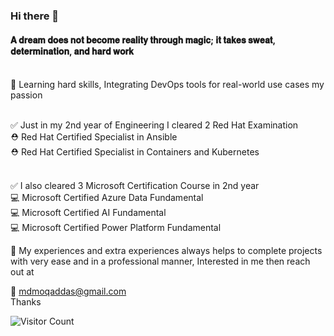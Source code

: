 ### Hi there 👋


#### 𝐀 𝐝𝐫𝐞𝐚𝐦 𝐝𝐨𝐞𝐬 𝐧𝐨𝐭 𝐛𝐞𝐜𝐨𝐦𝐞 𝐫𝐞𝐚𝐥𝐢𝐭𝐲 𝐭𝐡𝐫𝐨𝐮𝐠𝐡 𝐦𝐚𝐠𝐢𝐜; 𝐢𝐭 𝐭𝐚𝐤𝐞𝐬 𝐬𝐰𝐞𝐚𝐭, 𝐝𝐞𝐭𝐞𝐫𝐦𝐢𝐧𝐚𝐭𝐢𝐨𝐧, 𝐚𝐧𝐝 𝐡𝐚𝐫𝐝 𝐰𝐨𝐫𝐤 <br><br>

🎯 Learning hard skills, Integrating DevOps tools for real-world use cases my passion<br><br>

✅ Just in my 2nd year of Engineering I cleared 2 Red Hat Examination<br>
⛑ Red Hat Certified Specialist in Ansible<br>
⛑ Red Hat Certified Specialist in Containers and Kubernetes<br><br>

✅ I also cleared 3 Microsoft Certification Course in 2nd year<br>
💻 Microsoft Certified Azure Data Fundamental<br>
💻 Microsoft Certified AI Fundamental<br>
💻 Microsoft Certified Power Platform Fundamental<br>

🧲 My experiences and extra experiences always helps to complete projects with very ease and in a professional manner, Interested in me then reach out at<br>

📧 mdmoqaddas@gmail.com<br>
Thanks<br>


<!--
**MDMOQADDAS/MDMOQADDAS** is a ✨ _special_ ✨ repository because its `README.md` (this file) appears on your GitHub profile.

Here are some ideas to get you started:

- 🔭 I’m currently working on ...
- 🌱 I’m currently learning ...
- 👯 I’m looking to collaborate on ...
- 🤔 I’m looking for help with ...
- 💬 Ask me about ...
- 📫 How to reach me: ...
- 😄 Pronouns: ...
- ⚡ Fun fact: ...
-->

![Visitor Count](https://profile-counter.glitch.me/{MDMOQADDAS}/count.svg)
